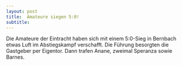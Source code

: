 ```yaml
---
layout: post
title:  Amateure siegen 5:0!
subtitle:  
---
```


Die Amateure der Eintracht haben sich mit einem 5:0-Sieg in Bernbach etwas Luft im Abstiegskampf verschafft. Die Führung besorgten die Gastgeber per Eigentor. Dann trafen Anane, zweimal Speranza sowie Barnes.



